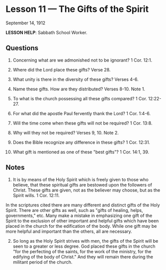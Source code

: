 # Lesson 11 — The Gifts of the Spirit

September 14, 1912

**LESSON HELP**: Sabbath School Worker.

## Questions

1. Concerning what are we admonished not to be ignorant? 1 Cor. 12:1.

2. Where did the Lord place these gifts? Verse 28.

3. What unity is there in the diversity of these gifts? Verses 4-6.

4. Name these gifts. How are they distributed? Verses 8-10. Note 1.

5. To what is the church possessing all these gifts compared? 1 Cor. 12:22-27.

6. For what did the apostle Paul fervently thank the Lord? 1 Cor. 1:4-6.

7. Will the time come when these gifts will not be required? 1 Cor. 13:8.

8. Why will they not be required? Verses 9, 10. Note 2.

9. Does the Bible recognize any difference in these gifts? 1 Cor. 12:31.

10. What gift is mentioned as one of these "best gifts"? 1 Cor. 14:1, 39.

## Notes

1. It is by means of the Holy Spirit which is freely given to those who believe, that these spiritual gifts are bestowed upon the followers of Christ. These gifts are given, not as the believer may choose, but as the Spirit wills. 1 Cor. 12:11.

In the scriptures cited there are many different and distinct gifts of the Holy Spirit. There are other gifts as well, such as "gifts of healing, helps, governments," etc. Many make a mistake in emphasizing one gift of the Spirit to the exclusion of other important and helpful gifts which have been placed in the church for the edification of the body. While one gift may be more helpful and important than the others, all are necessary.

2. So long as the Holy Spirit strives with men, the gifts of the Spirit will be seen to a greater or less degree. God placed these gifts in the church "for the perfecting of the saints, for the work of the ministry, for the edifying of the body of Christ." And they will remain there during the militant period of the church.